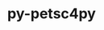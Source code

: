 ---
title: "py-petsc4py"
layout: cache
categories: [package, develop]
meta: {"versions": ["3.20.2"], "compilers": ["cce@=15.0.1", "gcc@=11.4.0", "gcc@=9.4.0", "oneapi@=2023.2.0", "oneapi@=2024.0.0"], "oss": ["rhel8", "ubuntu20.04", "ubuntu22.04"], "platforms": ["linux"], "targets": ["aarch64", "neoverse_v1", "neoverse_v2", "ppc64le", "x86_64_v3", "zen4"], "stacks": ["e4s", "e4s-aarch64", "e4s-cray-rhel", "e4s-neoverse-v2", "e4s-neoverse_v1", "e4s-oneapi", "e4s-power", "root"], "num_specs": 68, "num_specs_by_stack": {"root": 68, "e4s-cray-rhel": 10, "e4s-neoverse_v1": 12, "e4s-power": 12, "e4s": 12, "e4s-oneapi": 11, "e4s-aarch64": 2, "e4s-neoverse-v2": 9}}
spec_details: [{"hash": "fweaxvqkhack2bvsovwjk7vewdhqrzni", "compiler": "cce@=15.0.1", "versions": ["3.20.2"], "os": "rhel8", "platform": "linux", "target": "zen4", "variants": ["build_system=python_pip", "+mpi"], "stacks": ["root", "e4s-cray-rhel"], "size": "-", "tarball": "https://binaries.spack.io/develop/build_cache/linux-rhel8-zen4/cce-15.0.1/py-petsc4py-3.20.2/linux-rhel8-zen4-cce-15.0.1-py-petsc4py-3.20.2-fweaxvqkhack2bvsovwjk7vewdhqrzni.spack"}, {"hash": "ghrpf3mgrkeoebjp2wtxffz52tglomsq", "compiler": "cce@=15.0.1", "versions": ["3.20.2"], "os": "rhel8", "platform": "linux", "target": "zen4", "variants": ["build_system=python_pip", "+mpi"], "stacks": ["root", "e4s-cray-rhel"], "size": "-", "tarball": "https://binaries.spack.io/develop/build_cache/linux-rhel8-zen4/cce-15.0.1/py-petsc4py-3.20.2/linux-rhel8-zen4-cce-15.0.1-py-petsc4py-3.20.2-ghrpf3mgrkeoebjp2wtxffz52tglomsq.spack"}, {"hash": "l43lajt34pvzchnpa2dv4o7yqqxzdc7v", "compiler": "cce@=15.0.1", "versions": ["3.20.2"], "os": "rhel8", "platform": "linux", "target": "zen4", "variants": ["build_system=python_pip", "+mpi"], "stacks": ["root", "e4s-cray-rhel"], "size": "-", "tarball": "https://binaries.spack.io/develop/build_cache/linux-rhel8-zen4/cce-15.0.1/py-petsc4py-3.20.2/linux-rhel8-zen4-cce-15.0.1-py-petsc4py-3.20.2-l43lajt34pvzchnpa2dv4o7yqqxzdc7v.spack"}, {"hash": "dkoc26ll42h5l4lwrz6wjm6ksd44q75u", "compiler": "cce@=15.0.1", "versions": ["3.20.2"], "os": "rhel8", "platform": "linux", "target": "zen4", "variants": ["build_system=python_pip", "+mpi"], "stacks": ["root", "e4s-cray-rhel"], "size": "-", "tarball": "https://binaries.spack.io/develop/build_cache/linux-rhel8-zen4/cce-15.0.1/py-petsc4py-3.20.2/linux-rhel8-zen4-cce-15.0.1-py-petsc4py-3.20.2-dkoc26ll42h5l4lwrz6wjm6ksd44q75u.spack"}, {"hash": "246q5dwmyxjp5qosrelsxisy7hut36jk", "compiler": "cce@=15.0.1", "versions": ["3.20.2"], "os": "rhel8", "platform": "linux", "target": "zen4", "variants": ["build_system=python_pip", "+mpi"], "stacks": ["root", "e4s-cray-rhel"], "size": "-", "tarball": "https://binaries.spack.io/develop/build_cache/linux-rhel8-zen4/cce-15.0.1/py-petsc4py-3.20.2/linux-rhel8-zen4-cce-15.0.1-py-petsc4py-3.20.2-246q5dwmyxjp5qosrelsxisy7hut36jk.spack"}, {"hash": "evutka37x2igeozs27vqestgixgfrxjy", "compiler": "cce@=15.0.1", "versions": ["3.20.2"], "os": "rhel8", "platform": "linux", "target": "zen4", "variants": ["build_system=python_pip", "+mpi"], "stacks": ["root", "e4s-cray-rhel"], "size": "-", "tarball": "https://binaries.spack.io/develop/build_cache/linux-rhel8-zen4/cce-15.0.1/py-petsc4py-3.20.2/linux-rhel8-zen4-cce-15.0.1-py-petsc4py-3.20.2-evutka37x2igeozs27vqestgixgfrxjy.spack"}, {"hash": "u6smxhnqiei4gxr6qunz5lcmgqzrow7m", "compiler": "cce@=15.0.1", "versions": ["3.20.2"], "os": "rhel8", "platform": "linux", "target": "zen4", "variants": ["build_system=python_pip", "+mpi"], "stacks": ["root", "e4s-cray-rhel"], "size": "-", "tarball": "https://binaries.spack.io/develop/build_cache/linux-rhel8-zen4/cce-15.0.1/py-petsc4py-3.20.2/linux-rhel8-zen4-cce-15.0.1-py-petsc4py-3.20.2-u6smxhnqiei4gxr6qunz5lcmgqzrow7m.spack"}, {"hash": "3jwtuyhsr3edo54kmixpzdepw3qjsq2s", "compiler": "cce@=15.0.1", "versions": ["3.20.2"], "os": "rhel8", "platform": "linux", "target": "zen4", "variants": ["build_system=python_pip", "+mpi"], "stacks": ["root", "e4s-cray-rhel"], "size": "-", "tarball": "https://binaries.spack.io/develop/build_cache/linux-rhel8-zen4/cce-15.0.1/py-petsc4py-3.20.2/linux-rhel8-zen4-cce-15.0.1-py-petsc4py-3.20.2-3jwtuyhsr3edo54kmixpzdepw3qjsq2s.spack"}, {"hash": "tzro7mb4sp7nbjtfdwkgzhjti25sdcyj", "compiler": "cce@=15.0.1", "versions": ["3.20.2"], "os": "rhel8", "platform": "linux", "target": "zen4", "variants": ["build_system=python_pip", "+mpi"], "stacks": ["root", "e4s-cray-rhel"], "size": "-", "tarball": "https://binaries.spack.io/develop/build_cache/linux-rhel8-zen4/cce-15.0.1/py-petsc4py-3.20.2/linux-rhel8-zen4-cce-15.0.1-py-petsc4py-3.20.2-tzro7mb4sp7nbjtfdwkgzhjti25sdcyj.spack"}, {"hash": "upmdkuc4xahipu4vw6p2c7kjfrsj7x3a", "compiler": "cce@=15.0.1", "versions": ["3.20.2"], "os": "rhel8", "platform": "linux", "target": "zen4", "variants": ["build_system=python_pip", "+mpi"], "stacks": ["root", "e4s-cray-rhel"], "size": "-", "tarball": "https://binaries.spack.io/develop/build_cache/linux-rhel8-zen4/cce-15.0.1/py-petsc4py-3.20.2/linux-rhel8-zen4-cce-15.0.1-py-petsc4py-3.20.2-upmdkuc4xahipu4vw6p2c7kjfrsj7x3a.spack"}, {"hash": "adk4byklpph3gfajpxy3ycaodn6ajzhf", "compiler": "gcc@=11.4.0", "versions": ["3.20.2"], "os": "ubuntu20.04", "platform": "linux", "target": "neoverse_v1", "variants": ["build_system=python_pip", "+mpi"], "stacks": ["root", "e4s-neoverse_v1"], "size": "-", "tarball": "https://binaries.spack.io/develop/build_cache/linux-ubuntu20.04-neoverse_v1/gcc-11.4.0/py-petsc4py-3.20.2/linux-ubuntu20.04-neoverse_v1-gcc-11.4.0-py-petsc4py-3.20.2-adk4byklpph3gfajpxy3ycaodn6ajzhf.spack"}, {"hash": "wwtmxad3fdxejp3t6ay54kooungxbbaa", "compiler": "gcc@=11.4.0", "versions": ["3.20.2"], "os": "ubuntu20.04", "platform": "linux", "target": "neoverse_v1", "variants": ["build_system=python_pip", "+mpi"], "stacks": ["root", "e4s-neoverse_v1"], "size": "-", "tarball": "https://binaries.spack.io/develop/build_cache/linux-ubuntu20.04-neoverse_v1/gcc-11.4.0/py-petsc4py-3.20.2/linux-ubuntu20.04-neoverse_v1-gcc-11.4.0-py-petsc4py-3.20.2-wwtmxad3fdxejp3t6ay54kooungxbbaa.spack"}, {"hash": "tq3msebn56fse23sxy7yisrvdpuqkbuc", "compiler": "gcc@=11.4.0", "versions": ["3.20.2"], "os": "ubuntu20.04", "platform": "linux", "target": "neoverse_v1", "variants": ["build_system=python_pip", "+mpi"], "stacks": ["root", "e4s-neoverse_v1"], "size": "-", "tarball": "https://binaries.spack.io/develop/build_cache/linux-ubuntu20.04-neoverse_v1/gcc-11.4.0/py-petsc4py-3.20.2/linux-ubuntu20.04-neoverse_v1-gcc-11.4.0-py-petsc4py-3.20.2-tq3msebn56fse23sxy7yisrvdpuqkbuc.spack"}, {"hash": "e3enalww6w7c5rnsy3jq5vwdctisgis5", "compiler": "gcc@=11.4.0", "versions": ["3.20.2"], "os": "ubuntu20.04", "platform": "linux", "target": "neoverse_v1", "variants": ["build_system=python_pip", "+mpi"], "stacks": ["root", "e4s-neoverse_v1"], "size": "-", "tarball": "https://binaries.spack.io/develop/build_cache/linux-ubuntu20.04-neoverse_v1/gcc-11.4.0/py-petsc4py-3.20.2/linux-ubuntu20.04-neoverse_v1-gcc-11.4.0-py-petsc4py-3.20.2-e3enalww6w7c5rnsy3jq5vwdctisgis5.spack"}, {"hash": "idno5w6rptb2xzejz7nadif43q6hkboq", "compiler": "gcc@=11.4.0", "versions": ["3.20.2"], "os": "ubuntu20.04", "platform": "linux", "target": "neoverse_v1", "variants": ["build_system=python_pip", "+mpi"], "stacks": ["root", "e4s-neoverse_v1"], "size": "-", "tarball": "https://binaries.spack.io/develop/build_cache/linux-ubuntu20.04-neoverse_v1/gcc-11.4.0/py-petsc4py-3.20.2/linux-ubuntu20.04-neoverse_v1-gcc-11.4.0-py-petsc4py-3.20.2-idno5w6rptb2xzejz7nadif43q6hkboq.spack"}, {"hash": "mnw4feeqrqzbudwa5abnlwfrnpinbd6h", "compiler": "gcc@=11.4.0", "versions": ["3.20.2"], "os": "ubuntu20.04", "platform": "linux", "target": "neoverse_v1", "variants": ["build_system=python_pip", "+mpi"], "stacks": ["root", "e4s-neoverse_v1"], "size": "-", "tarball": "https://binaries.spack.io/develop/build_cache/linux-ubuntu20.04-neoverse_v1/gcc-11.4.0/py-petsc4py-3.20.2/linux-ubuntu20.04-neoverse_v1-gcc-11.4.0-py-petsc4py-3.20.2-mnw4feeqrqzbudwa5abnlwfrnpinbd6h.spack"}, {"hash": "fudwnqtini6xogcpfaojayt7vh6h32lc", "compiler": "gcc@=11.4.0", "versions": ["3.20.2"], "os": "ubuntu20.04", "platform": "linux", "target": "neoverse_v1", "variants": ["build_system=python_pip", "+mpi"], "stacks": ["root", "e4s-neoverse_v1"], "size": "-", "tarball": "https://binaries.spack.io/develop/build_cache/linux-ubuntu20.04-neoverse_v1/gcc-11.4.0/py-petsc4py-3.20.2/linux-ubuntu20.04-neoverse_v1-gcc-11.4.0-py-petsc4py-3.20.2-fudwnqtini6xogcpfaojayt7vh6h32lc.spack"}, {"hash": "p2mrn2tzygm3f7ro55ikvgddyksm2uib", "compiler": "gcc@=11.4.0", "versions": ["3.20.2"], "os": "ubuntu20.04", "platform": "linux", "target": "neoverse_v1", "variants": ["build_system=python_pip", "+mpi"], "stacks": ["root", "e4s-neoverse_v1"], "size": "-", "tarball": "https://binaries.spack.io/develop/build_cache/linux-ubuntu20.04-neoverse_v1/gcc-11.4.0/py-petsc4py-3.20.2/linux-ubuntu20.04-neoverse_v1-gcc-11.4.0-py-petsc4py-3.20.2-p2mrn2tzygm3f7ro55ikvgddyksm2uib.spack"}, {"hash": "wsicuqczotzyngidjokvktg2neqxlods", "compiler": "gcc@=11.4.0", "versions": ["3.20.2"], "os": "ubuntu20.04", "platform": "linux", "target": "neoverse_v1", "variants": ["build_system=python_pip", "+mpi"], "stacks": ["root", "e4s-neoverse_v1"], "size": "-", "tarball": "https://binaries.spack.io/develop/build_cache/linux-ubuntu20.04-neoverse_v1/gcc-11.4.0/py-petsc4py-3.20.2/linux-ubuntu20.04-neoverse_v1-gcc-11.4.0-py-petsc4py-3.20.2-wsicuqczotzyngidjokvktg2neqxlods.spack"}, {"hash": "us6kgzdthqgq4bvxeerxzs5pmikvx3qc", "compiler": "gcc@=9.4.0", "versions": ["3.20.2"], "os": "ubuntu20.04", "platform": "linux", "target": "ppc64le", "variants": ["build_system=python_pip", "+mpi"], "stacks": ["root", "e4s-power"], "size": "-", "tarball": "https://binaries.spack.io/develop/build_cache/linux-ubuntu20.04-ppc64le/gcc-9.4.0/py-petsc4py-3.20.2/linux-ubuntu20.04-ppc64le-gcc-9.4.0-py-petsc4py-3.20.2-us6kgzdthqgq4bvxeerxzs5pmikvx3qc.spack"}, {"hash": "ykx5pxfk5fbhcf4iriibbcclahtguk62", "compiler": "gcc@=9.4.0", "versions": ["3.20.2"], "os": "ubuntu20.04", "platform": "linux", "target": "ppc64le", "variants": ["build_system=python_pip", "+mpi"], "stacks": ["root", "e4s-power"], "size": "-", "tarball": "https://binaries.spack.io/develop/build_cache/linux-ubuntu20.04-ppc64le/gcc-9.4.0/py-petsc4py-3.20.2/linux-ubuntu20.04-ppc64le-gcc-9.4.0-py-petsc4py-3.20.2-ykx5pxfk5fbhcf4iriibbcclahtguk62.spack"}, {"hash": "d5hjywukygex3a5wndr3rums66lxrz45", "compiler": "gcc@=9.4.0", "versions": ["3.20.2"], "os": "ubuntu20.04", "platform": "linux", "target": "ppc64le", "variants": ["build_system=python_pip", "+mpi"], "stacks": ["root", "e4s-power"], "size": "-", "tarball": "https://binaries.spack.io/develop/build_cache/linux-ubuntu20.04-ppc64le/gcc-9.4.0/py-petsc4py-3.20.2/linux-ubuntu20.04-ppc64le-gcc-9.4.0-py-petsc4py-3.20.2-d5hjywukygex3a5wndr3rums66lxrz45.spack"}, {"hash": "fvgl2rfiprjoklp6vgm54pl6nuyxjmv2", "compiler": "gcc@=9.4.0", "versions": ["3.20.2"], "os": "ubuntu20.04", "platform": "linux", "target": "ppc64le", "variants": ["build_system=python_pip", "+mpi"], "stacks": ["root", "e4s-power"], "size": "-", "tarball": "https://binaries.spack.io/develop/build_cache/linux-ubuntu20.04-ppc64le/gcc-9.4.0/py-petsc4py-3.20.2/linux-ubuntu20.04-ppc64le-gcc-9.4.0-py-petsc4py-3.20.2-fvgl2rfiprjoklp6vgm54pl6nuyxjmv2.spack"}, {"hash": "bkqk4codyiekzqx5nug25jtq4skjia5b", "compiler": "gcc@=9.4.0", "versions": ["3.20.2"], "os": "ubuntu20.04", "platform": "linux", "target": "ppc64le", "variants": ["build_system=python_pip", "+mpi"], "stacks": ["root", "e4s-power"], "size": "-", "tarball": "https://binaries.spack.io/develop/build_cache/linux-ubuntu20.04-ppc64le/gcc-9.4.0/py-petsc4py-3.20.2/linux-ubuntu20.04-ppc64le-gcc-9.4.0-py-petsc4py-3.20.2-bkqk4codyiekzqx5nug25jtq4skjia5b.spack"}, {"hash": "neagneuff7ihplzydt6vwmd66sxt2qw4", "compiler": "gcc@=9.4.0", "versions": ["3.20.2"], "os": "ubuntu20.04", "platform": "linux", "target": "ppc64le", "variants": ["build_system=python_pip", "+mpi"], "stacks": ["root", "e4s-power"], "size": "-", "tarball": "https://binaries.spack.io/develop/build_cache/linux-ubuntu20.04-ppc64le/gcc-9.4.0/py-petsc4py-3.20.2/linux-ubuntu20.04-ppc64le-gcc-9.4.0-py-petsc4py-3.20.2-neagneuff7ihplzydt6vwmd66sxt2qw4.spack"}, {"hash": "4alkpjrp5tbf7ix77twgea7256n3hdqi", "compiler": "gcc@=9.4.0", "versions": ["3.20.2"], "os": "ubuntu20.04", "platform": "linux", "target": "ppc64le", "variants": ["build_system=python_pip", "+mpi"], "stacks": ["root", "e4s-power"], "size": "-", "tarball": "https://binaries.spack.io/develop/build_cache/linux-ubuntu20.04-ppc64le/gcc-9.4.0/py-petsc4py-3.20.2/linux-ubuntu20.04-ppc64le-gcc-9.4.0-py-petsc4py-3.20.2-4alkpjrp5tbf7ix77twgea7256n3hdqi.spack"}, {"hash": "bo2hmvpoiic4ajtc2tkxpazymcjkc5jf", "compiler": "gcc@=9.4.0", "versions": ["3.20.2"], "os": "ubuntu20.04", "platform": "linux", "target": "ppc64le", "variants": ["build_system=python_pip", "+mpi"], "stacks": ["root", "e4s-power"], "size": "-", "tarball": "https://binaries.spack.io/develop/build_cache/linux-ubuntu20.04-ppc64le/gcc-9.4.0/py-petsc4py-3.20.2/linux-ubuntu20.04-ppc64le-gcc-9.4.0-py-petsc4py-3.20.2-bo2hmvpoiic4ajtc2tkxpazymcjkc5jf.spack"}, {"hash": "3c7b6vvetml53m2ssr6q5onq4ojfnenv", "compiler": "gcc@=9.4.0", "versions": ["3.20.2"], "os": "ubuntu20.04", "platform": "linux", "target": "ppc64le", "variants": ["build_system=python_pip", "+mpi"], "stacks": ["root", "e4s-power"], "size": "-", "tarball": "https://binaries.spack.io/develop/build_cache/linux-ubuntu20.04-ppc64le/gcc-9.4.0/py-petsc4py-3.20.2/linux-ubuntu20.04-ppc64le-gcc-9.4.0-py-petsc4py-3.20.2-3c7b6vvetml53m2ssr6q5onq4ojfnenv.spack"}, {"hash": "mb2by57zo5aieqwfeh3k3esaaaoenkla", "compiler": "gcc@=9.4.0", "versions": ["3.20.2"], "os": "ubuntu20.04", "platform": "linux", "target": "ppc64le", "variants": ["build_system=python_pip", "+mpi"], "stacks": ["root", "e4s-power"], "size": "-", "tarball": "https://binaries.spack.io/develop/build_cache/linux-ubuntu20.04-ppc64le/gcc-9.4.0/py-petsc4py-3.20.2/linux-ubuntu20.04-ppc64le-gcc-9.4.0-py-petsc4py-3.20.2-mb2by57zo5aieqwfeh3k3esaaaoenkla.spack"}, {"hash": "r6wmdl6ozjvwsppzrnurkhsw2xwx2xss", "compiler": "gcc@=9.4.0", "versions": ["3.20.2"], "os": "ubuntu20.04", "platform": "linux", "target": "ppc64le", "variants": ["build_system=python_pip", "+mpi"], "stacks": ["root", "e4s-power"], "size": "-", "tarball": "https://binaries.spack.io/develop/build_cache/linux-ubuntu20.04-ppc64le/gcc-9.4.0/py-petsc4py-3.20.2/linux-ubuntu20.04-ppc64le-gcc-9.4.0-py-petsc4py-3.20.2-r6wmdl6ozjvwsppzrnurkhsw2xwx2xss.spack"}, {"hash": "xjptrdysj336xlgxqfqqs3fh3sdfxbb7", "compiler": "gcc@=9.4.0", "versions": ["3.20.2"], "os": "ubuntu20.04", "platform": "linux", "target": "ppc64le", "variants": ["build_system=python_pip", "+mpi"], "stacks": ["root", "e4s-power"], "size": "-", "tarball": "https://binaries.spack.io/develop/build_cache/linux-ubuntu20.04-ppc64le/gcc-9.4.0/py-petsc4py-3.20.2/linux-ubuntu20.04-ppc64le-gcc-9.4.0-py-petsc4py-3.20.2-xjptrdysj336xlgxqfqqs3fh3sdfxbb7.spack"}, {"hash": "4orjosp7ujtkgw2akbmbgqgfrh4ruxvm", "compiler": "gcc@=11.4.0", "versions": ["3.20.2"], "os": "ubuntu20.04", "platform": "linux", "target": "x86_64_v3", "variants": ["build_system=python_pip", "+mpi"], "stacks": ["e4s", "root"], "size": "-", "tarball": "https://binaries.spack.io/develop/build_cache/linux-ubuntu20.04-x86_64_v3/gcc-11.4.0/py-petsc4py-3.20.2/linux-ubuntu20.04-x86_64_v3-gcc-11.4.0-py-petsc4py-3.20.2-4orjosp7ujtkgw2akbmbgqgfrh4ruxvm.spack"}, {"hash": "zva7sogvwznpj3yqzy55ggtggownjqm4", "compiler": "gcc@=11.4.0", "versions": ["3.20.2"], "os": "ubuntu20.04", "platform": "linux", "target": "x86_64_v3", "variants": ["build_system=python_pip", "+mpi"], "stacks": ["e4s", "root"], "size": "-", "tarball": "https://binaries.spack.io/develop/build_cache/linux-ubuntu20.04-x86_64_v3/gcc-11.4.0/py-petsc4py-3.20.2/linux-ubuntu20.04-x86_64_v3-gcc-11.4.0-py-petsc4py-3.20.2-zva7sogvwznpj3yqzy55ggtggownjqm4.spack"}, {"hash": "sljsmcnk2k6iki2kn6qiwu23wtceiiom", "compiler": "gcc@=11.4.0", "versions": ["3.20.2"], "os": "ubuntu20.04", "platform": "linux", "target": "x86_64_v3", "variants": ["build_system=python_pip", "+mpi"], "stacks": ["e4s", "root"], "size": "-", "tarball": "https://binaries.spack.io/develop/build_cache/linux-ubuntu20.04-x86_64_v3/gcc-11.4.0/py-petsc4py-3.20.2/linux-ubuntu20.04-x86_64_v3-gcc-11.4.0-py-petsc4py-3.20.2-sljsmcnk2k6iki2kn6qiwu23wtceiiom.spack"}, {"hash": "ztpdkt32cqu4a2earxapzahhcdskrh6g", "compiler": "gcc@=11.4.0", "versions": ["3.20.2"], "os": "ubuntu20.04", "platform": "linux", "target": "x86_64_v3", "variants": ["build_system=python_pip", "+mpi"], "stacks": ["e4s", "root"], "size": "-", "tarball": "https://binaries.spack.io/develop/build_cache/linux-ubuntu20.04-x86_64_v3/gcc-11.4.0/py-petsc4py-3.20.2/linux-ubuntu20.04-x86_64_v3-gcc-11.4.0-py-petsc4py-3.20.2-ztpdkt32cqu4a2earxapzahhcdskrh6g.spack"}, {"hash": "qpb2naw6o7dic6nwhjrhgk6rlsqqswkg", "compiler": "gcc@=11.4.0", "versions": ["3.20.2"], "os": "ubuntu20.04", "platform": "linux", "target": "x86_64_v3", "variants": ["build_system=python_pip", "+mpi"], "stacks": ["e4s", "root"], "size": "-", "tarball": "https://binaries.spack.io/develop/build_cache/linux-ubuntu20.04-x86_64_v3/gcc-11.4.0/py-petsc4py-3.20.2/linux-ubuntu20.04-x86_64_v3-gcc-11.4.0-py-petsc4py-3.20.2-qpb2naw6o7dic6nwhjrhgk6rlsqqswkg.spack"}, {"hash": "lxc4iojtqh3lgkhpqx7vcgtq3x3oipec", "compiler": "gcc@=11.4.0", "versions": ["3.20.2"], "os": "ubuntu20.04", "platform": "linux", "target": "x86_64_v3", "variants": ["build_system=python_pip", "+mpi"], "stacks": ["e4s", "root"], "size": "-", "tarball": "https://binaries.spack.io/develop/build_cache/linux-ubuntu20.04-x86_64_v3/gcc-11.4.0/py-petsc4py-3.20.2/linux-ubuntu20.04-x86_64_v3-gcc-11.4.0-py-petsc4py-3.20.2-lxc4iojtqh3lgkhpqx7vcgtq3x3oipec.spack"}, {"hash": "h4hbsyypvkswtqueoae35mliwhebfmdy", "compiler": "gcc@=11.4.0", "versions": ["3.20.2"], "os": "ubuntu20.04", "platform": "linux", "target": "x86_64_v3", "variants": ["build_system=python_pip", "+mpi"], "stacks": ["e4s", "root"], "size": "-", "tarball": "https://binaries.spack.io/develop/build_cache/linux-ubuntu20.04-x86_64_v3/gcc-11.4.0/py-petsc4py-3.20.2/linux-ubuntu20.04-x86_64_v3-gcc-11.4.0-py-petsc4py-3.20.2-h4hbsyypvkswtqueoae35mliwhebfmdy.spack"}, {"hash": "dc6l37pukwme7vnvkgnfxspndlvxkpji", "compiler": "gcc@=11.4.0", "versions": ["3.20.2"], "os": "ubuntu20.04", "platform": "linux", "target": "x86_64_v3", "variants": ["build_system=python_pip", "+mpi"], "stacks": ["e4s", "root"], "size": "-", "tarball": "https://binaries.spack.io/develop/build_cache/linux-ubuntu20.04-x86_64_v3/gcc-11.4.0/py-petsc4py-3.20.2/linux-ubuntu20.04-x86_64_v3-gcc-11.4.0-py-petsc4py-3.20.2-dc6l37pukwme7vnvkgnfxspndlvxkpji.spack"}, {"hash": "tg3qyeeq2gpn7wdpye22kn4fihppup4k", "compiler": "gcc@=11.4.0", "versions": ["3.20.2"], "os": "ubuntu20.04", "platform": "linux", "target": "x86_64_v3", "variants": ["build_system=python_pip", "+mpi"], "stacks": ["e4s", "root"], "size": "-", "tarball": "https://binaries.spack.io/develop/build_cache/linux-ubuntu20.04-x86_64_v3/gcc-11.4.0/py-petsc4py-3.20.2/linux-ubuntu20.04-x86_64_v3-gcc-11.4.0-py-petsc4py-3.20.2-tg3qyeeq2gpn7wdpye22kn4fihppup4k.spack"}, {"hash": "w34gi3dud6guwd7nqx2sih36iqzbilzy", "compiler": "oneapi@=2023.2.0", "versions": ["3.20.2"], "os": "ubuntu20.04", "platform": "linux", "target": "x86_64_v3", "variants": ["build_system=python_pip", "+mpi"], "stacks": ["root", "e4s-oneapi"], "size": "-", "tarball": "https://binaries.spack.io/develop/build_cache/linux-ubuntu20.04-x86_64_v3/oneapi-2023.2.0/py-petsc4py-3.20.2/linux-ubuntu20.04-x86_64_v3-oneapi-2023.2.0-py-petsc4py-3.20.2-w34gi3dud6guwd7nqx2sih36iqzbilzy.spack"}, {"hash": "br5mb5qwqhlipztygylecpwwoyd3txki", "compiler": "oneapi@=2023.2.0", "versions": ["3.20.2"], "os": "ubuntu20.04", "platform": "linux", "target": "x86_64_v3", "variants": ["build_system=python_pip", "+mpi"], "stacks": ["root", "e4s-oneapi"], "size": "-", "tarball": "https://binaries.spack.io/develop/build_cache/linux-ubuntu20.04-x86_64_v3/oneapi-2023.2.0/py-petsc4py-3.20.2/linux-ubuntu20.04-x86_64_v3-oneapi-2023.2.0-py-petsc4py-3.20.2-br5mb5qwqhlipztygylecpwwoyd3txki.spack"}, {"hash": "we23czwo6ar6v6eych7hx3oe7jbtfp6h", "compiler": "oneapi@=2023.2.0", "versions": ["3.20.2"], "os": "ubuntu20.04", "platform": "linux", "target": "x86_64_v3", "variants": ["build_system=python_pip", "+mpi"], "stacks": ["root", "e4s-oneapi"], "size": "-", "tarball": "https://binaries.spack.io/develop/build_cache/linux-ubuntu20.04-x86_64_v3/oneapi-2023.2.0/py-petsc4py-3.20.2/linux-ubuntu20.04-x86_64_v3-oneapi-2023.2.0-py-petsc4py-3.20.2-we23czwo6ar6v6eych7hx3oe7jbtfp6h.spack"}, {"hash": "xx63ejkl7lqyp4v5dhomyaikytb22tot", "compiler": "gcc@=11.4.0", "versions": ["3.20.2"], "os": "ubuntu22.04", "platform": "linux", "target": "aarch64", "variants": ["build_system=python_pip", "+mpi"], "stacks": ["e4s-aarch64", "root"], "size": "-", "tarball": "https://binaries.spack.io/develop/build_cache/linux-ubuntu22.04-aarch64/gcc-11.4.0/py-petsc4py-3.20.2/linux-ubuntu22.04-aarch64-gcc-11.4.0-py-petsc4py-3.20.2-xx63ejkl7lqyp4v5dhomyaikytb22tot.spack"}, {"hash": "kromwqn6ttkdllysq4tnr2bxrlrixvea", "compiler": "gcc@=11.4.0", "versions": ["3.20.2"], "os": "ubuntu22.04", "platform": "linux", "target": "aarch64", "variants": ["build_system=python_pip", "+mpi"], "stacks": ["e4s-aarch64", "root"], "size": "-", "tarball": "https://binaries.spack.io/develop/build_cache/linux-ubuntu22.04-aarch64/gcc-11.4.0/py-petsc4py-3.20.2/linux-ubuntu22.04-aarch64-gcc-11.4.0-py-petsc4py-3.20.2-kromwqn6ttkdllysq4tnr2bxrlrixvea.spack"}, {"hash": "kwgbyzmsk2aqje44tjk5xqxnodgwjcws", "compiler": "gcc@=11.4.0", "versions": ["3.20.2"], "os": "ubuntu22.04", "platform": "linux", "target": "neoverse_v1", "variants": ["build_system=python_pip", "+mpi"], "stacks": ["root", "e4s-neoverse_v1"], "size": "-", "tarball": "https://binaries.spack.io/develop/build_cache/linux-ubuntu22.04-neoverse_v1/gcc-11.4.0/py-petsc4py-3.20.2/linux-ubuntu22.04-neoverse_v1-gcc-11.4.0-py-petsc4py-3.20.2-kwgbyzmsk2aqje44tjk5xqxnodgwjcws.spack"}, {"hash": "tdlltkppuzgi4yttggx7ee7pxuhpejs3", "compiler": "gcc@=11.4.0", "versions": ["3.20.2"], "os": "ubuntu22.04", "platform": "linux", "target": "neoverse_v1", "variants": ["build_system=python_pip", "+mpi"], "stacks": ["root", "e4s-neoverse_v1"], "size": "-", "tarball": "https://binaries.spack.io/develop/build_cache/linux-ubuntu22.04-neoverse_v1/gcc-11.4.0/py-petsc4py-3.20.2/linux-ubuntu22.04-neoverse_v1-gcc-11.4.0-py-petsc4py-3.20.2-tdlltkppuzgi4yttggx7ee7pxuhpejs3.spack"}, {"hash": "yvkwip66v6yduegqivxslcvxctwyn5lx", "compiler": "gcc@=11.4.0", "versions": ["3.20.2"], "os": "ubuntu22.04", "platform": "linux", "target": "neoverse_v1", "variants": ["build_system=python_pip", "+mpi"], "stacks": ["root", "e4s-neoverse_v1"], "size": "-", "tarball": "https://binaries.spack.io/develop/build_cache/linux-ubuntu22.04-neoverse_v1/gcc-11.4.0/py-petsc4py-3.20.2/linux-ubuntu22.04-neoverse_v1-gcc-11.4.0-py-petsc4py-3.20.2-yvkwip66v6yduegqivxslcvxctwyn5lx.spack"}, {"hash": "y5iq5jvt5fcm6lqoosad5czxxl5ce5u6", "compiler": "gcc@=11.4.0", "versions": ["3.20.2"], "os": "ubuntu22.04", "platform": "linux", "target": "neoverse_v2", "variants": ["build_system=python_pip", "+mpi"], "stacks": ["e4s-neoverse-v2", "root"], "size": "-", "tarball": "https://binaries.spack.io/develop/build_cache/linux-ubuntu22.04-neoverse_v2/gcc-11.4.0/py-petsc4py-3.20.2/linux-ubuntu22.04-neoverse_v2-gcc-11.4.0-py-petsc4py-3.20.2-y5iq5jvt5fcm6lqoosad5czxxl5ce5u6.spack"}, {"hash": "5wursu4ow2xzf4e3zlgqo76fqmxwqdv5", "compiler": "gcc@=11.4.0", "versions": ["3.20.2"], "os": "ubuntu22.04", "platform": "linux", "target": "neoverse_v2", "variants": ["build_system=python_pip", "+mpi"], "stacks": ["e4s-neoverse-v2", "root"], "size": "-", "tarball": "https://binaries.spack.io/develop/build_cache/linux-ubuntu22.04-neoverse_v2/gcc-11.4.0/py-petsc4py-3.20.2/linux-ubuntu22.04-neoverse_v2-gcc-11.4.0-py-petsc4py-3.20.2-5wursu4ow2xzf4e3zlgqo76fqmxwqdv5.spack"}, {"hash": "edn5algdn4gyqitfjlklrdh3iawzpp6g", "compiler": "gcc@=11.4.0", "versions": ["3.20.2"], "os": "ubuntu22.04", "platform": "linux", "target": "neoverse_v2", "variants": ["build_system=python_pip", "+mpi"], "stacks": ["e4s-neoverse-v2", "root"], "size": "-", "tarball": "https://binaries.spack.io/develop/build_cache/linux-ubuntu22.04-neoverse_v2/gcc-11.4.0/py-petsc4py-3.20.2/linux-ubuntu22.04-neoverse_v2-gcc-11.4.0-py-petsc4py-3.20.2-edn5algdn4gyqitfjlklrdh3iawzpp6g.spack"}, {"hash": "qba7e7rzfjnc3rkeullfsbyz2jfspi3y", "compiler": "gcc@=11.4.0", "versions": ["3.20.2"], "os": "ubuntu22.04", "platform": "linux", "target": "neoverse_v2", "variants": ["build_system=python_pip", "+mpi"], "stacks": ["e4s-neoverse-v2", "root"], "size": "-", "tarball": "https://binaries.spack.io/develop/build_cache/linux-ubuntu22.04-neoverse_v2/gcc-11.4.0/py-petsc4py-3.20.2/linux-ubuntu22.04-neoverse_v2-gcc-11.4.0-py-petsc4py-3.20.2-qba7e7rzfjnc3rkeullfsbyz2jfspi3y.spack"}, {"hash": "tbbp5xf7dezqqsrzvik7yhac43i7muem", "compiler": "gcc@=11.4.0", "versions": ["3.20.2"], "os": "ubuntu22.04", "platform": "linux", "target": "neoverse_v2", "variants": ["build_system=python_pip", "+mpi"], "stacks": ["e4s-neoverse-v2", "root"], "size": "-", "tarball": "https://binaries.spack.io/develop/build_cache/linux-ubuntu22.04-neoverse_v2/gcc-11.4.0/py-petsc4py-3.20.2/linux-ubuntu22.04-neoverse_v2-gcc-11.4.0-py-petsc4py-3.20.2-tbbp5xf7dezqqsrzvik7yhac43i7muem.spack"}, {"hash": "3hpjuz3vzqa7hj4xyn3c2n45p5licvai", "compiler": "gcc@=11.4.0", "versions": ["3.20.2"], "os": "ubuntu22.04", "platform": "linux", "target": "neoverse_v2", "variants": ["build_system=python_pip", "+mpi"], "stacks": ["e4s-neoverse-v2", "root"], "size": "-", "tarball": "https://binaries.spack.io/develop/build_cache/linux-ubuntu22.04-neoverse_v2/gcc-11.4.0/py-petsc4py-3.20.2/linux-ubuntu22.04-neoverse_v2-gcc-11.4.0-py-petsc4py-3.20.2-3hpjuz3vzqa7hj4xyn3c2n45p5licvai.spack"}, {"hash": "7mzkegoiucg3faedwbbpkcekn76az2qu", "compiler": "gcc@=11.4.0", "versions": ["3.20.2"], "os": "ubuntu22.04", "platform": "linux", "target": "neoverse_v2", "variants": ["build_system=python_pip", "+mpi"], "stacks": ["e4s-neoverse-v2", "root"], "size": "-", "tarball": "https://binaries.spack.io/develop/build_cache/linux-ubuntu22.04-neoverse_v2/gcc-11.4.0/py-petsc4py-3.20.2/linux-ubuntu22.04-neoverse_v2-gcc-11.4.0-py-petsc4py-3.20.2-7mzkegoiucg3faedwbbpkcekn76az2qu.spack"}, {"hash": "4vud4vwzmmlm5oltdtziloalruzqomn7", "compiler": "gcc@=11.4.0", "versions": ["3.20.2"], "os": "ubuntu22.04", "platform": "linux", "target": "neoverse_v2", "variants": ["build_system=python_pip", "+mpi"], "stacks": ["e4s-neoverse-v2", "root"], "size": "-", "tarball": "https://binaries.spack.io/develop/build_cache/linux-ubuntu22.04-neoverse_v2/gcc-11.4.0/py-petsc4py-3.20.2/linux-ubuntu22.04-neoverse_v2-gcc-11.4.0-py-petsc4py-3.20.2-4vud4vwzmmlm5oltdtziloalruzqomn7.spack"}, {"hash": "vsxgrdmrwun5dcj2cuhcz7ue2vymuxta", "compiler": "gcc@=11.4.0", "versions": ["3.20.2"], "os": "ubuntu22.04", "platform": "linux", "target": "neoverse_v2", "variants": ["build_system=python_pip", "+mpi"], "stacks": ["e4s-neoverse-v2", "root"], "size": "-", "tarball": "https://binaries.spack.io/develop/build_cache/linux-ubuntu22.04-neoverse_v2/gcc-11.4.0/py-petsc4py-3.20.2/linux-ubuntu22.04-neoverse_v2-gcc-11.4.0-py-petsc4py-3.20.2-vsxgrdmrwun5dcj2cuhcz7ue2vymuxta.spack"}, {"hash": "udsgdjex6cuqb3jgages2dkd6m6zuec5", "compiler": "gcc@=11.4.0", "versions": ["3.20.2"], "os": "ubuntu22.04", "platform": "linux", "target": "x86_64_v3", "variants": ["build_system=python_pip", "+mpi"], "stacks": ["e4s", "root"], "size": "-", "tarball": "https://binaries.spack.io/develop/build_cache/linux-ubuntu22.04-x86_64_v3/gcc-11.4.0/py-petsc4py-3.20.2/linux-ubuntu22.04-x86_64_v3-gcc-11.4.0-py-petsc4py-3.20.2-udsgdjex6cuqb3jgages2dkd6m6zuec5.spack"}, {"hash": "lcatoqc4jjuj6vd5kszntynljhtbpfvc", "compiler": "gcc@=11.4.0", "versions": ["3.20.2"], "os": "ubuntu22.04", "platform": "linux", "target": "x86_64_v3", "variants": ["build_system=python_pip", "+mpi"], "stacks": ["e4s", "root"], "size": "-", "tarball": "https://binaries.spack.io/develop/build_cache/linux-ubuntu22.04-x86_64_v3/gcc-11.4.0/py-petsc4py-3.20.2/linux-ubuntu22.04-x86_64_v3-gcc-11.4.0-py-petsc4py-3.20.2-lcatoqc4jjuj6vd5kszntynljhtbpfvc.spack"}, {"hash": "ifj5a4jnlay2tsbht3ipc4rykqmm7ymz", "compiler": "gcc@=11.4.0", "versions": ["3.20.2"], "os": "ubuntu22.04", "platform": "linux", "target": "x86_64_v3", "variants": ["build_system=python_pip", "+mpi"], "stacks": ["e4s", "root"], "size": "-", "tarball": "https://binaries.spack.io/develop/build_cache/linux-ubuntu22.04-x86_64_v3/gcc-11.4.0/py-petsc4py-3.20.2/linux-ubuntu22.04-x86_64_v3-gcc-11.4.0-py-petsc4py-3.20.2-ifj5a4jnlay2tsbht3ipc4rykqmm7ymz.spack"}, {"hash": "t3kxt6tv3gq2vdmlz5pdqqwvfws2lmta", "compiler": "oneapi@=2024.0.0", "versions": ["3.20.2"], "os": "ubuntu22.04", "platform": "linux", "target": "x86_64_v3", "variants": ["build_system=python_pip", "+mpi"], "stacks": ["root", "e4s-oneapi"], "size": "-", "tarball": "https://binaries.spack.io/develop/build_cache/linux-ubuntu22.04-x86_64_v3/oneapi-2024.0.0/py-petsc4py-3.20.2/linux-ubuntu22.04-x86_64_v3-oneapi-2024.0.0-py-petsc4py-3.20.2-t3kxt6tv3gq2vdmlz5pdqqwvfws2lmta.spack"}, {"hash": "iv4q2jpm3jj2qxtweyv43dzciyuuknm4", "compiler": "oneapi@=2024.0.0", "versions": ["3.20.2"], "os": "ubuntu22.04", "platform": "linux", "target": "x86_64_v3", "variants": ["build_system=python_pip", "+mpi"], "stacks": ["root", "e4s-oneapi"], "size": "-", "tarball": "https://binaries.spack.io/develop/build_cache/linux-ubuntu22.04-x86_64_v3/oneapi-2024.0.0/py-petsc4py-3.20.2/linux-ubuntu22.04-x86_64_v3-oneapi-2024.0.0-py-petsc4py-3.20.2-iv4q2jpm3jj2qxtweyv43dzciyuuknm4.spack"}, {"hash": "tzrpxd6udcghyoe2o3wmyiuoepskku7z", "compiler": "oneapi@=2024.0.0", "versions": ["3.20.2"], "os": "ubuntu22.04", "platform": "linux", "target": "x86_64_v3", "variants": ["build_system=python_pip", "+mpi"], "stacks": ["root", "e4s-oneapi"], "size": "-", "tarball": "https://binaries.spack.io/develop/build_cache/linux-ubuntu22.04-x86_64_v3/oneapi-2024.0.0/py-petsc4py-3.20.2/linux-ubuntu22.04-x86_64_v3-oneapi-2024.0.0-py-petsc4py-3.20.2-tzrpxd6udcghyoe2o3wmyiuoepskku7z.spack"}, {"hash": "4fzbzixvc2bkvrzff5kwjqrqoi3yc3kj", "compiler": "oneapi@=2024.0.0", "versions": ["3.20.2"], "os": "ubuntu22.04", "platform": "linux", "target": "x86_64_v3", "variants": ["build_system=python_pip", "+mpi"], "stacks": ["root", "e4s-oneapi"], "size": "-", "tarball": "https://binaries.spack.io/develop/build_cache/linux-ubuntu22.04-x86_64_v3/oneapi-2024.0.0/py-petsc4py-3.20.2/linux-ubuntu22.04-x86_64_v3-oneapi-2024.0.0-py-petsc4py-3.20.2-4fzbzixvc2bkvrzff5kwjqrqoi3yc3kj.spack"}, {"hash": "rj6wev3vj36zfggfkapf42dqkegy7xr3", "compiler": "oneapi@=2024.0.0", "versions": ["3.20.2"], "os": "ubuntu22.04", "platform": "linux", "target": "x86_64_v3", "variants": ["build_system=python_pip", "+mpi"], "stacks": ["root", "e4s-oneapi"], "size": "-", "tarball": "https://binaries.spack.io/develop/build_cache/linux-ubuntu22.04-x86_64_v3/oneapi-2024.0.0/py-petsc4py-3.20.2/linux-ubuntu22.04-x86_64_v3-oneapi-2024.0.0-py-petsc4py-3.20.2-rj6wev3vj36zfggfkapf42dqkegy7xr3.spack"}, {"hash": "lkfbz3zvzwp2qvt6zeueux3nsh2uhfct", "compiler": "oneapi@=2024.0.0", "versions": ["3.20.2"], "os": "ubuntu22.04", "platform": "linux", "target": "x86_64_v3", "variants": ["build_system=python_pip", "+mpi"], "stacks": ["root", "e4s-oneapi"], "size": "-", "tarball": "https://binaries.spack.io/develop/build_cache/linux-ubuntu22.04-x86_64_v3/oneapi-2024.0.0/py-petsc4py-3.20.2/linux-ubuntu22.04-x86_64_v3-oneapi-2024.0.0-py-petsc4py-3.20.2-lkfbz3zvzwp2qvt6zeueux3nsh2uhfct.spack"}, {"hash": "xba4rh2su7m5idowia2fnpdrkurn2l5n", "compiler": "oneapi@=2024.0.0", "versions": ["3.20.2"], "os": "ubuntu22.04", "platform": "linux", "target": "x86_64_v3", "variants": ["build_system=python_pip", "+mpi"], "stacks": ["root", "e4s-oneapi"], "size": "-", "tarball": "https://binaries.spack.io/develop/build_cache/linux-ubuntu22.04-x86_64_v3/oneapi-2024.0.0/py-petsc4py-3.20.2/linux-ubuntu22.04-x86_64_v3-oneapi-2024.0.0-py-petsc4py-3.20.2-xba4rh2su7m5idowia2fnpdrkurn2l5n.spack"}, {"hash": "uw7rp7qaobrjyne2sjhw4cvzbogjglcp", "compiler": "oneapi@=2024.0.0", "versions": ["3.20.2"], "os": "ubuntu22.04", "platform": "linux", "target": "x86_64_v3", "variants": ["build_system=python_pip", "+mpi"], "stacks": ["root", "e4s-oneapi"], "size": "-", "tarball": "https://binaries.spack.io/develop/build_cache/linux-ubuntu22.04-x86_64_v3/oneapi-2024.0.0/py-petsc4py-3.20.2/linux-ubuntu22.04-x86_64_v3-oneapi-2024.0.0-py-petsc4py-3.20.2-uw7rp7qaobrjyne2sjhw4cvzbogjglcp.spack"}]
---
